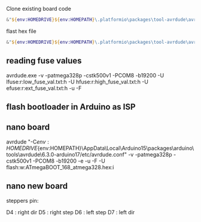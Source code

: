 Clone existing board code
```powershell
&"${env:HOMEDRIVE}${env:HOMEPATH}\.platformio\packages\tool-avrdude\avrdude.exe" -p atmega328p -c arduino -P com8 -U flash:r:board.hex:i
```



flast hex file
```powershell   
&"${env:HOMEDRIVE}${env:HOMEPATH}\.platformio\packages\tool-avrdude\avrdude.exe" -p atmega328p -c arduino -P com8 -U flash:w:board.hex:i
```


## reading fuse values
avrdude.exe -v -patmega328p -cstk500v1 -PCOM8 -b19200 -U lfuse:r:low_fuse_val.txt:h -U hfuse:r:high_fuse_val.txt:h -U efuse:r:ext_fuse_val.txt:h -u -F

## flash bootloader in Arduino as ISP

## nano board

avrdude "-C${env:HOMEDRIVE}${env:HOMEPATH}\AppData\Local\Arduino15\packages\arduino\tools\avrdude\6.3.0-arduino17/etc/avrdude.conf" -v -patmega328p -cstk500v1 -PCOM8 -b19200 -e  -u -F -U flash:w:ATmegaBOOT_168_atmega328.hex:i


## nano new board



steppers pin: 

D4 : right dir
D5 : right step
D6 : left step
D7 : left dir